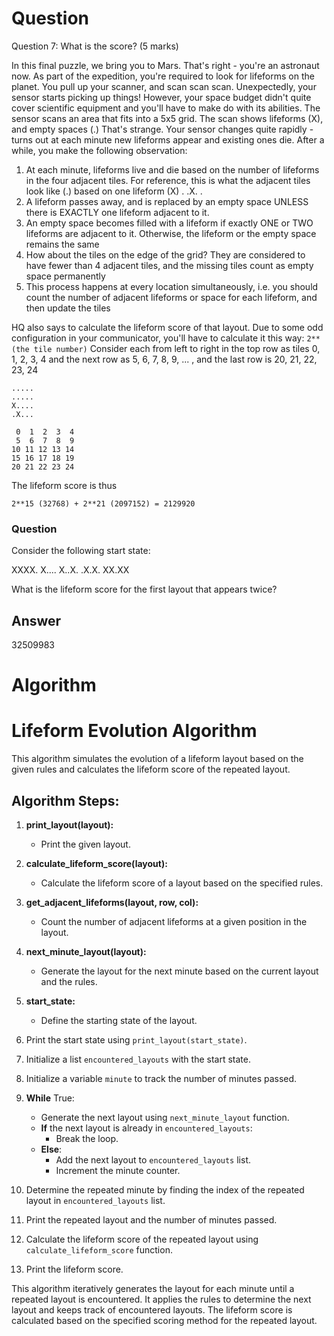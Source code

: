 # Question

Question 7: What is the score? (5 marks)

In this final puzzle, we bring you to Mars. That's right - you're an astronaut now. As part of the expedition, you're required to look for lifeforms on the planet. You pull up your scanner, and scan scan scan. Unexpectedly, your sensor starts picking up things! However, your space budget didn't quite cover scientific equipment and you'll have to make do with its abilities. The sensor scans an area that fits into a 5x5 grid. The scan shows lifeforms (X), and empty spaces (.)
That's strange. Your sensor changes quite rapidly - turns out at each minute new lifeforms appear and existing ones die. After a while, you make the following observation: 
1. At each minute, lifeforms live and die based on the number of lifeforms in the four adjacent tiles. For reference, this is what the adjacent tiles look like (.) based on one lifeform
(X)
 .
.X.
 .
2. A lifeform passes away, and is replaced by an empty space UNLESS there is EXACTLY one lifeform adjacent to it.
3. An empty space becomes filled with a lifeform if exactly ONE or TWO lifeforms are adjacent to it. Otherwise, the lifeform or the empty space remains the same
4. How about the tiles on the edge of the grid? They are considered to have fewer than 4 adjacent tiles, and the missing tiles count as empty space permanently
5. This process happens at every location simultaneously, i.e. you should count the number of adjacent lifeforms or space for each lifeform, and then update the tiles

HQ also says to calculate the lifeform score of that layout. Due to some odd configuration in
your communicator, you'll have to calculate it this way:
`2**(the tile number)`
Consider each from left to right in the top row as tiles 0, 1, 2, 3, 4 and the next row as 5, 6, 7, 8, 9, ... , and the last row is 20, 21, 22, 23, 24

```
.....
.....
X....
.X...

 0  1  2  3  4
 5  6  7  8  9
10 11 12 13 14
15 16 17 18 19
20 21 22 23 24
```

The lifeform score is thus

```
2**15 (32768) + 2**21 (2097152) = 2129920
```

### Question

Consider the following start state:

XXXX.
X....
X..X.
.X.X.
XX.XX

What is the lifeform score for the first layout that appears twice?

## Answer
32509983

# Algorithm

# Lifeform Evolution Algorithm

This algorithm simulates the evolution of a lifeform layout based on the given rules and calculates the lifeform score of the repeated layout.

## Algorithm Steps:

1. **print_layout(layout):**
    - Print the given layout.

2. **calculate_lifeform_score(layout):**
    - Calculate the lifeform score of a layout based on the specified rules.

3. **get_adjacent_lifeforms(layout, row, col):**
    - Count the number of adjacent lifeforms at a given position in the layout.

4. **next_minute_layout(layout):**
    - Generate the layout for the next minute based on the current layout and the rules.

5. **start_state:**
    - Define the starting state of the layout.

6. Print the start state using `print_layout(start_state)`.

7. Initialize a list `encountered_layouts` with the start state.

8. Initialize a variable `minute` to track the number of minutes passed.

9. **While** True:
    - Generate the next layout using `next_minute_layout` function.
    - **If** the next layout is already in `encountered_layouts`:
        - Break the loop.
    - **Else**:
        - Add the next layout to `encountered_layouts` list.
        - Increment the minute counter.

10. Determine the repeated minute by finding the index of the repeated layout in `encountered_layouts` list.

11. Print the repeated layout and the number of minutes passed.

12. Calculate the lifeform score of the repeated layout using `calculate_lifeform_score` function.

13. Print the lifeform score.

This algorithm iteratively generates the layout for each minute until a repeated layout is encountered. It applies the rules to determine the next layout and keeps track of encountered layouts. The lifeform score is calculated based on the specified scoring method for the repeated layout.

